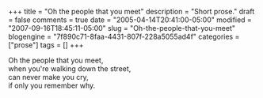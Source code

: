 +++
title = "Oh the people that you meet"
description = "Short prose."
draft = false
comments = true
date = "2005-04-14T20:41:00-05:00"
modified = "2007-09-16T18:45:11-05:00"
slug = "Oh-the-people-that-you-meet"
blogengine = "7f890c71-8faa-4431-807f-228a5055ad4f"
categories = ["prose"]
tags = []
+++

<p>
Oh the people that you meet,<br />
when you&#39;re walking down the street,<br />
can never make you cry,<br />
if only you remember why.&nbsp;
</p>

